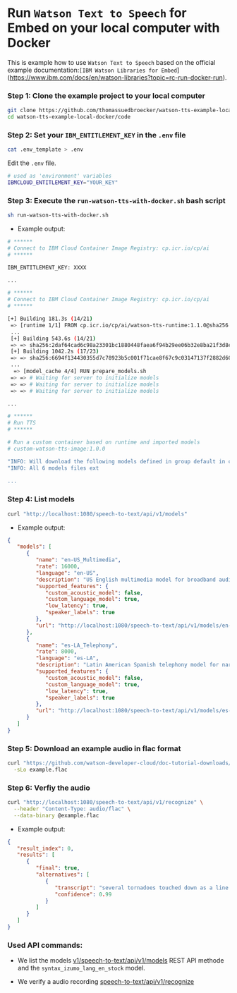 # Run `Watson Text to Speech` for Embed on your local computer with Docker

This is example how to use `Watson Text to Speech` based on the official example documentation:`[IBM Watson Libraries for Embed`](https://www.ibm.com/docs/en/watson-libraries?topic=rc-run-docker-run).

### Step 1: Clone the example project to your local computer

```sh
git clone https://github.com/thomassuedbroecker/watson-tts-example-local-docker
cd watson-tts-example-local-docker/code
```

### Step 2: Set your `IBM_ENTITLEMENT_KEY` in the `.env` file

```sh
cat .env_template > .env
```

Edit the `.env` file.

```sh
# used as 'environment' variables
IBMCLOUD_ENTITLEMENT_KEY="YOUR_KEY"
```

### Step 3: Execute the `run-watson-tts-with-docker.sh` bash script

```sh
sh run-watson-tts-with-docker.sh
```

* Example output:

```sh
# ******
# Connect to IBM Cloud Container Image Registry: cp.icr.io/cp/ai
# ******

IBM_ENTITLEMENT_KEY: XXXX

...

# ******
# Connect to IBM Cloud Container Image Registry: cp.icr.io/cp/ai
# ******

[+] Building 181.3s (14/21)                                                                                      
 => [runtime 1/1] FROM cp.icr.io/cp/ai/watson-tts-runtime:1.1.0@sha256:44c3e80bfbc4c539bb17556e9e764a073  178.1s
 ...
 [+] Building 543.6s (14/21)                                                                              ...      
 => => sha256:2daf64cad6c98a23301bc1880448faea6f94b29ee06b32e8ba21f3d8ef997ffb 551.55MB / 777.81MB        540.4s
 [+] Building 1042.2s (17/23)                                                                              ...     
 => => sha256:6694f134430355d7c78923b5c001f71cae8f67c9c03147137f2882d605211cec 7.34MB / 8.85MB           1039.0s
 ... 
  => [model_cache 4/4] RUN prepare_models.sh                                                                58.7s
 => => # Waiting for server to initialize models                                                                
 => => # Waiting for server to initialize models                                                                
 => => # Waiting for server to initialize models

...

# ******
# Run TTS
# ******

# Run a custom container based on runtime and imported models
# custom-watson-tts-image:1.0.0

"INFO: Will download the following models defined in group default in catalog b'var/catalog.json' : ['en-US_Multimedia', 'es-LA_Telephony']"
"INFO: All 6 models files ext
 
...

```

### Step 4: List models

```sh
curl "http://localhost:1080/speech-to-text/api/v1/models"
```

* Example output:

```json
{
   "models": [
      {
         "name": "en-US_Multimedia",
         "rate": 16000,
         "language": "en-US",
         "description": "US English multimedia model for broadband audio (16kHz or more)",
         "supported_features": {
            "custom_acoustic_model": false,
            "custom_language_model": true,
            "low_latency": true,
            "speaker_labels": true
         },
         "url": "http://localhost:1080/speech-to-text/api/v1/models/en-US_Multimedia"
      },
      {
         "name": "es-LA_Telephony",
         "rate": 8000,
         "language": "es-LA",
         "description": "Latin American Spanish telephony model for narrowband audio (8kHz)",
         "supported_features": {
            "custom_acoustic_model": false,
            "custom_language_model": true,
            "low_latency": true,
            "speaker_labels": true
         },
         "url": "http://localhost:1080/speech-to-text/api/v1/models/es-LA_Telephony"
      }
   ]
}
```

### Step 5: Download an example audio in flac format

```sh
curl "https://github.com/watson-developer-cloud/doc-tutorial-downloads/raw/master/speech-to-text/0001.flac" \
  -sLo example.flac
```

### Step 6: Verfiy the audio

```sh
curl "http://localhost:1080/speech-to-text/api/v1/recognize" \
  --header "Content-Type: audio/flac" \
  --data-binary @example.flac
```

* Example output:

```json
{
   "result_index": 0,
   "results": [
      {
         "final": true,
         "alternatives": [
            {
               "transcript": "several tornadoes touched down as a line of severe thunderstorms swept through colorado on sunday ",
               "confidence": 0.99
            }
         ]
      }
   ]
}
```

### Used API commands:

* We list the models [v1/speech-to-text/api/v1/models](https://cloud.ibm.com/docs/text-to-speech?topic=text-to-speech-about) REST API methode and the `syntax_izumo_lang_en_stock` model.

* We verify a audio recording [speech-to-text/api/v1/recognize](https://cloud.ibm.com/docs/text-to-speech?topic=text-to-speech-voices-use)



